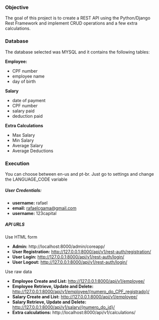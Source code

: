 ### Objective

The goal of this project is to create a REST API using the Python/Django Rest Framework and implement CRUD operations and a few extra calculations.

### Database
The database selected was MYSQL and it contains the following tables:

**Employee:**
* CPF number
* employee name
* day of birth

**Salary**
* date of payment
* CPF number
* salary paid
* deduction paid

**Extra Calculations** 

* Max Salary
* Min Salary
* Average Salary
* Average Deductions 


### Execution

You can choose between en-us and pt-br. Just go to settings and change the LANGUAGE_CODE variable 

##### User Credentials:
* **username:** rafael
* **email:** rafaelcgama@gmail.com
* **username:** 123capital

##### API URLS
Use HTML form
* **Admin:** http://localhost:8000/admin/coreapp/
* **User Registration:** http://127.0.0.1:8000/api/v1/rest-auth/registration/
* **User Login:** http://127.0.0.1:8000/api/v1/rest-auth/login/
* **User Logout:** http://127.0.0.1:8000/api/v1/rest-auth/login/


Use raw data
* **Employee Create and List:** http://127.0.0.1:8000/api/v1/employee/
* **Employee Retrieve, Update and Delete:** http://127.0.0.1:8000/api/v1/employee/{numero_do_CPF_registrado}/
* **Salary Create and List:** http://127.0.0.1:8000/api/v1/employee/
* **Salary Retrieve, Update and Delete:** http://127.0.0.1:8000/api/v1/salary/{numero_do_id}/
* **Extra calculations:** http://localhost:8000/api/v1/calculations/

